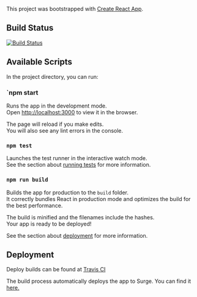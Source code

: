 This project was bootstrapped with [Create React App](https://github.com/facebook/create-react-app). 

## Build Status
[![Build Status](https://travis-ci.com/v4ngelo/reversi-react-app.svg?branch=master)](https://travis-ci.com/v4ngelo/reversi-react-app)

## Available Scripts

In the project directory, you can run:

### `npm start  

Runs the app in the development mode.<br>
Open [http://localhost:3000](http://localhost:3000) to view it in the browser.

The page will reload if you make edits.<br>
You will also see any lint errors in the console.

### `npm test`

Launches the test runner in the interactive watch mode.<br>
See the section about [running tests](https://facebook.github.io/create-react-app/docs/running-tests) for more information.

### `npm run build`

Builds the app for production to the `build` folder.<br>
It correctly bundles React in production mode and optimizes the build for the best performance.

The build is minified and the filenames include the hashes.<br>
Your app is ready to be deployed!

See the section about [deployment](https://facebook.github.io/create-react-app/docs/deployment) for more information.

## Deployment

Deploy builds can be found at [Travis CI](https://travis-ci.com/v4ngelo/reversi-react-app)

The build process automatically deploys the app to Surge. You can find it [here.](http://reversi-v4ngelo.surge.sh/)

